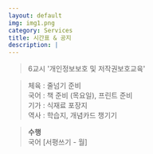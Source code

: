 ```yaml
---
layout: default
img: img1.png
category: Services
title: 시간표 & 공지
description: |
---
```


  > 6교시 '개인정보보호 및 저작권보호교육'      
      
  > 체육 : 줄넘기 준비           
  > 국어 : 책 준비 (목요일), 프린트 준비        
  > 기가 : 식재료 포장지      
  > 역사 : 학습지, 개념카드 챙기기      
  
  > **수행**      
  > 국어 [서평쓰기 - 월]    
  >       
